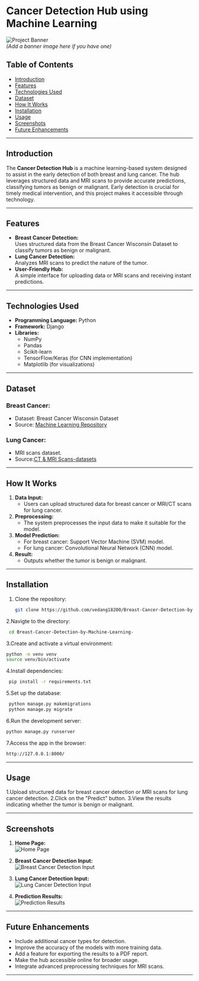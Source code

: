 # Cancer Detection Hub using Machine Learning  

![Project Banner](#)  
*(Add a banner image here if you have one)*  

## Table of Contents  
- [Introduction](#introduction)  
- [Features](#features)  
- [Technologies Used](#technologies-used)  
- [Dataset](#dataset)  
- [How It Works](#how-it-works)  
- [Installation](#installation)  
- [Usage](#usage)  
- [Screenshots](#screenshots)  
- [Future Enhancements](#future-enhancements)  

---

## Introduction  

The **Cancer Detection Hub** is a machine learning-based system designed to assist in the early detection of both breast and lung cancer. The hub leverages structured data and MRI scans to provide accurate predictions, classifying tumors as benign or malignant. Early detection is crucial for timely medical intervention, and this project makes it accessible through technology.  

---

## Features  
- **Breast Cancer Detection:**  
  Uses structured data from the Breast Cancer Wisconsin Dataset to classify tumors as benign or malignant.  
- **Lung Cancer Detection:**  
  Analyzes MRI scans to predict the nature of the tumor.  
- **User-Friendly Hub:**  
  A simple interface for uploading data or MRI scans and receiving instant predictions.  

---

## Technologies Used  
- **Programming Language:** Python  
- **Framework:** Django  
- **Libraries:**  
  - NumPy  
  - Pandas  
  - Scikit-learn  
  - TensorFlow/Keras (for CNN implementation)  
  - Matplotlib (for visualizations)  

---

## Dataset  
### Breast Cancer:  
- Dataset: Breast Cancer Wisconsin Dataset  
- Source: [Machine Learning Repository](https://www.kaggle.com/datasets/uciml/breast-cancer-wisconsin-data?resource=download)  

### Lung Cancer:  
- MRI scans dataset.
- Source:[CT & MRI Scans-datasets](https://www.kaggle.com/datasets/mohamedhanyyy/chest-ctscan-images)

---

## How It Works  
1. **Data Input:**  
   - Users can upload structured data for breast cancer or MRI/CT scans for lung cancer.  
2. **Preprocessing:**  
   - The system preprocesses the input data to make it suitable for the model.  
3. **Model Prediction:**  
   - For breast cancer: Support Vector Machine (SVM) model.  
   - For lung cancer: Convolutional Neural Network (CNN) model.  
4. **Result:**  
   - Outputs whether the tumor is benign or malignant.  

---

## Installation  

1. Clone the repository:  
   ```bash  
   git clone https://github.com/vedang18200/Breast-Cancer-Detection-by-Machine-Learning-.git
   ```
2.Navigte to the directory:
  ```bash
   cd Breast-Cancer-Detection-by-Machine-Learning-
  ```
3.Create and activate a virtual environment:
  ```bash 
  python -m venv venv
  source venv/bin/activate
  ```
4.Install dependencies:
 ```bash
  pip install -r requirements.txt
 ```
5.Set up the database:
 ```bash
  python manage.py makemigrations
  python manage.py migrate
 ```
6.Run the development server:
 ```bash
 python manage.py runserver
 ```
7.Access the app in the browser:
  ```bash
  http://127.0.0.1:8000/
  ```

---

## Usage 
1.Upload structured data for breast cancer detection or MRI scans for lung cancer detection.
2.Click on the "Predict" button.
3.View the results indicating whether the tumor is benign or malignant.

---
## Screenshots  

1. **Home Page:**  
   ![Home Page](https://imgur.com/a/wkqLlTW)  

2. **Breast Cancer Detection Input:**  
   ![Breast Cancer Detection Input](https://imgur.com/FCGMJam)  

3. **Lung Cancer Detection Input:**  
   ![Lung Cancer Detection Input](https://imgur.com/9fMpmKp)  

4. **Prediction Results:**  
   ![Prediction Results](https://imgur.com/VCC90Y4)  

---
## Future Enhancements
 - Include additional cancer types for detection.
 - Improve the accuracy of the models with more training data.
 - Add a feature for exporting the results to a PDF report.
 - Make the hub accessible online for broader usage.
 - Integrate advanced preprocessing techniques for MRI scans.

---


